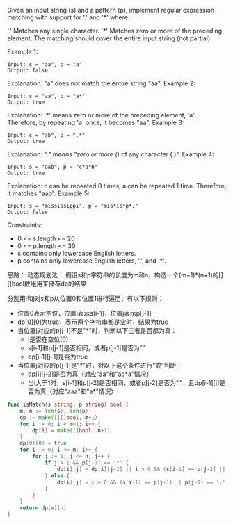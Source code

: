 Given an input string (s) and a pattern (p), implement regular expression matching with support for '.' and '*' where: 

'.' Matches any single character.​​​​
'*' Matches zero or more of the preceding element.
The matching should cover the entire input string (not partial).

 

Example 1:
```
Input: s = "aa", p = "a"
Output: false
```
Explanation: "a" does not match the entire string "aa".
Example 2:
```
Input: s = "aa", p = "a*"
Output: true
```
Explanation: '*' means zero or more of the preceding element, 'a'. Therefore, by repeating 'a' once, it becomes "aa".
Example 3:
```
Input: s = "ab", p = ".*"
Output: true
```
Explanation: ".*" means "zero or more (*) of any character (.)".
Example 4:
```
Input: s = "aab", p = "c*a*b"
Output: true
```
Explanation: c can be repeated 0 times, a can be repeated 1 time. Therefore, it matches "aab".
Example 5:
```
Input: s = "mississippi", p = "mis*is*p*."
Output: false
```

Constraints:
- 0 <= s.length <= 20
- 0 <= p.length <= 30
- s contains only lowercase English letters.
- p contains only lowercase English letters, '.', and '*'.

思路：
动态规划法：
假设s和p字符串的长度为m和n，构造一个(m+1)*(n+1)的[][]bool数组用来储存dp的结果

分别用i和j对s和p从位置0和位置1进行遍历，有以下规则：
- 位置0表示空位，位置i表示s\[i-1]，位置j表示p\[j-1]
- dp\[0]\[0]为true，表示两个字符串都是空时，结果为true
- 当位置j对应的p\[j-1]不是"\*"时，判断以下三者是否都为真：
  - i是否在空位(0)
  - s\[i-1]和p\[j-1]是否相同，或者p\[j-1]是否为"."
  - dp\[i-1]\[j-1]是否为true
- 当位置j对应的p\[j-1]是"\*"时，对以下这个条件进行“或”判断：
  - dp\[i]\[j-2]是否为真（对应"aa"和"ab*a"情况）
  - 当i大于1时，s\[i-1]和p\[j-2]是否相同，或者p\[j-2]是否为"."，且dp\[i-1]\[j]是否为真（对应"aaa"和"a*"情况）

```go
func isMatch(s string, p string) bool {
	m, n := len(s), len(p)
	dp := make([][]bool, m+1)
	for i := 0; i < m+1; i++ {
		dp[i] = make([]bool, n+1)
	}
	dp[0][0] = true
	for i := 0; i <= m; i++ {
		for j := 1; j <= n; j++ {
			if j > 1 && p[j-1] == '*' {
				dp[i][j] = dp[i][j-2] || i > 0 && (s[i-1] == p[j-2] || p[j-2] == '.') && dp[i-1][j]
			} else {
				dp[i][j] = i > 0 && (s[i-1] == p[j-1] || p[j-1] == '.') && dp[i-1][j-1]
			}
		}
	}
	return dp[m][n]
}
```